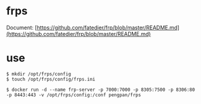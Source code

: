 # frps
Document: [https://github.com/fatedier/frp/blob/master/README.md](https://github.com/fatedier/frp/blob/master/README.md)

# use
```
$ mkdir /opt/frps/config
$ touch /opt/frps/config/frps.ini

$ docker run -d --name frp-server -p 7000:7000 -p 8305:7500 -p 8306:80 -p 8443:443 -v /opt/frps/config:/conf pengpan/frps
```
